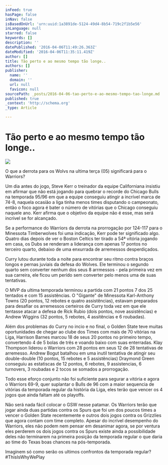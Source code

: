 ```yaml
---
inFeed: true
hasPage: false
inNav: false
isBasedOnUrl: 'urn:uuid:1a3891de-5124-49d4-8b54-719c2f1b5e56'
inLanguage: null
starred: false
keywords: []
description: ''
datePublished: '2016-04-06T11:49:26.363Z'
dateModified: '2016-04-06T11:35:11.419Z'
author: []
title: Tão perto e ao mesmo tempo tão longe..
authors: []
publisher:
  name: ''
  domain: ''
  url: null
  favicon: null
sourcePath: _posts/2016-04-06-tao-perto-e-ao-mesmo-tempo-tao-longe.md
published: true
_context: 'http://schema.org'
_type: Article

---
```

# Tão perto e ao mesmo tempo tão longe..
![](https://the-grid-user-content.s3-us-west-2.amazonaws.com/59e16756-3299-4a69-9857-45a8cb0f44af.jpg)

O que a derrota para os Wolvs na ultima terça (05) significará para o Warriors?

Um dia antes do jogo, Steve Kerr o treinador da equipe Californiana insistiu em afirmar que não está jogando para quebrar o recorde do Chicago Bulls na temporada 95/96 em que a equipe conseguiu atingir a incrível marca de  74-8, naquela ocasião a liga tinha menos times disputando o campeonato, então o foco agora é bater o número de vitórias que o Chicago conseguiu naquele ano. Kerr afirma que o objetivo da equipe não é esse, mas será incrível se for alcançado.

Se a performance do Warriors da derrota na prorrogação por 124-117 para o Minessota Timberwolves foi uma indicação, Kerr pode ter significado algo. Quatro dias depois de ver o Boston Celtics ter tirado a 54ª vitória jogando em casa, os Dubs se renderam a liderança com apenas 17 pontos no terceiro quarto, debaixo de uma enxurrada de arremessos desperdiçados. 

Curry lutou durante toda a noite para encontrar seu ritmo contra braços longos e pernas juviais da defesa do Wolves. Ele terminou o segundo quarto sem converter nenhum dos seus 8 arrmessos - pela primeira vez em sua carreira, ele ficou um perído sem converter pelo menos uma de suas tentativas. 

O MVP da ultima temporada terminou a partida com 21 pontos 7 dos 25 tentados e com 15 assistências. O "Gigante" de Minessota Karl-Anthony Towns (20 pontos, 12 rebotes e quatro assistências), estavam preparados para desafiar os arremessos certeiros de Curry toda vez em que ele tentasse atacar a defesa de Rick Rubio (dois pontos, nove assistências) e Andrew Wiggins (32 pontos, 5 rebotes, 4 assitências e 6 roubadas). 

Além dos problemas do Curry no incio e no final, o Golden State teve muitas oportunidades de chegar ao clube dos Times com mais de 70 vitórias na Liga, Harrison Barnes marcou 18 de seus 20 pontos no primeiro tempo, convertendo 4 de 5 bolas de três e voando baixo com suas enterradas.
Klay Thompson liderou o Warriors com 28 pontos em seus 12 de 28 tentativas de arremesso. Andrew Bogut batalhou em uma inutil tentativa de atingir seu double-double (10 pontos, 15 rebotes e 5 assistências) Draymond Green conseguiu as estatiscas de 12 pontos, 6 rebotes, 9 assistencias, 6 turnovers, 3 roubadas e 2 tocos se somados a prorrogação. 

Todo esse eforço conjunto não foi suficiente para segurar a vitória e agora o Warriors 69-9, quer suplantar o Bulls de 96 com a maior sequencia de vitórias da temporada regular da história da Liga, eles terão que vencer os 4 jogos que ainda faltam até os playoffs. 

Não será nada fácil colocar o GSW nesse patamar. Os Warriors terão que jogar ainda duas partidas contra os Spurs que foi um dos poucos times a vencer o Golden State recentemente e outros dois jogos contra os Grizzlies que agora contam com time completo. 
Apesar do incrível desempenho do Warriors, eles não podem nem pensar em desanimar agora, se por ventura eles perderem os dois jogos contra os Spurs existe ainda a possibilidade deles não terminarem na primeira posição da temporada regular o que daria ao time do Texas boas chances na pós-temporada.

Imaginem só como serão os ultimos confrontos da temporada regular?
\#ThisIsWhyWePlay